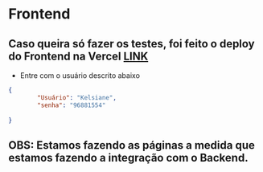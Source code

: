 # Frontend

## Caso queira só fazer os testes, foi feito o deploy do Frontend na Vercel [LINK](https://api-dw-dcnt4w6ql.vercel.app/)

* Entre com o usuário descrito abaixo

```json
{ 
        "Usuário": "Kelsiane",
        "senha": "96881554"
	
}
```

## OBS: Estamos fazendo as páginas a medida que estamos fazendo a integração com o Backend.
